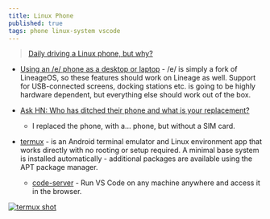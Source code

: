 ```yaml
---
title: Linux Phone
published: true
tags: phone linux-system vscode
---
```

> [Daily driving a Linux phone, but why?](https://news.ycombinator.com/item?id=43779766)

- [	Using an /e/ phone as a desktop or laptop](https://news.ycombinator.com/item?id=21915586) - /e/ is simply a fork of LineageOS, so these features should work on Lineage as well. Support for USB-connected screens, docking stations etc. is going to be highly hardware dependent, but everything else should work out of the box.

- [Ask HN: Who has ditched their phone and what is your replacement?](https://news.ycombinator.com/item?id=31923920)
  - I replaced the phone, with a... phone, but without a SIM card.

- [termux](https://termux.dev/en/) - is an Android terminal emulator and Linux environment app that works directly with no rooting or setup required. A minimal base system is installed automatically - additional packages are available using the APT package manager.
  - [code-server](https://github.com/coder/code-server?tab=readme-ov-file#code-server) - Run VS Code on any machine anywhere and access it in the browser.

[![termux shot](https://termux.dev/assets/globals/home/weechat-with-keyboard_framed.png)](https://termux.dev/en/)